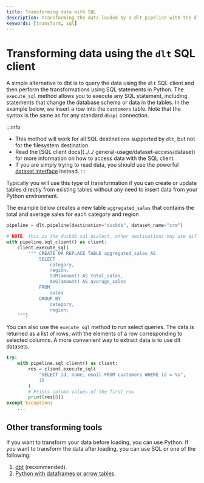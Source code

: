 ```yaml
---
title: Transforming data with SQL
description: Transforming the data loaded by a dlt pipeline with the dlt SQL client
keywords: [transform, sql]
---
```


# Transforming data using the `dlt` SQL client

A simple alternative to dbt is to query the data using the `dlt` SQL client and then perform the
transformations using SQL statements in Python. The `execute_sql` method allows you to execute any SQL statement,
including statements that change the database schema or data in the tables. In the example below, we
insert a row into the `customers` table. Note that the syntax is the same as for any standard `dbapi`
connection.

:::info
* This method will work for all SQL destinations supported by `dlt`, but not for the filesystem destination.
* Read the [SQL client docs](../../ general-usage/dataset-access/dataset) for more information on how to access data with the SQL client.
* If you are simply trying to read data, you should use the powerful [dataset interface](../../general-usage/dataset-access/dataset) instead.
:::


Typically you will use this type of transformation if you can create or update tables directly from existing tables
without any need to insert data from your Python environment. 

The example below creates a new table `aggregated_sales` that contains the total and average sales for each category and region


```py
pipeline = dlt.pipeline(destination="duckdb", dataset_name="crm")

# NOTE: this is the duckdb sql dialect, other destinations may use different expressions
with pipeline.sql_client() as client:
    client.execute_sql(
        """ CREATE OR REPLACE TABLE aggregated_sales AS
            SELECT 
                category,
                region,
                SUM(amount) AS total_sales,
                AVG(amount) AS average_sales
            FROM 
                sales
            GROUP BY 
                category, 
                region;
    """)
```

You can also use the `execute_sql` method to run select queries. The data is returned as a list of rows, with the elements of a row
corresponding to selected columns. A more convenient way to extract data is to use dlt datasets. 

```py
try:
    with pipeline.sql_client() as client:
        res = client.execute_sql(
            "SELECT id, name, email FROM customers WHERE id = %s",
            10
        )
        # Prints column values of the first row
        print(res[0])
except Exception:
    ...
```

## Other transforming tools

If you want to transform your data before loading, you can use Python. If you want to transform the
data after loading, you can use SQL or one of the following:

1. [dbt](dbt/dbt.md) (recommended).
2. [Python with dataframes or arrow tables](python.md).

